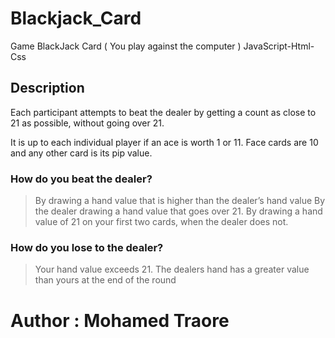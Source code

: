 # Blackjack_Card
Game BlackJack Card ( You play against the computer ) JavaScript-Html-Css

## Description 

Each participant attempts to beat the dealer by getting a count as close to 21 as possible, without going over 21.

It is up to each individual player if an ace is worth 1 or 11. Face cards are 10 and any other card is its pip value.

### How do you beat the dealer?

>By drawing a hand value that is higher than the dealer’s hand value
>By the dealer drawing a hand value that goes over 21.
>By drawing a hand value of 21 on your first two cards, when the dealer does not.

### How do you lose to the dealer? 

>Your hand value exceeds 21.
>The dealers hand has a greater value than yours at the end of the round

# Author : Mohamed Traore  